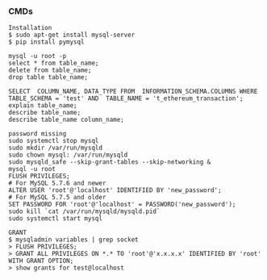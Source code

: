 ### CMDs
    Installation
    $ sudo apt-get install mysql-server
    $ pip install pymysql
    
    mysql -u root -p
    select * from table_name;
    delete from table_name;
    drop table table_name;
    
    SELECT  COLUMN_NAME, DATA_TYPE FROM  INFORMATION_SCHEMA.COLUMNS WHERE  TABLE_SCHEMA = 'test' AND  TABLE_NAME = 't_ethereum_transaction';
    explain table_name;
    describe table_name;
    describe table_name column_name;
    
    password missing
    sudo systemctl stop mysql
    sudo mkdir /var/run/mysqld
    sudo chown mysql: /var/run/mysqld
    sudo mysqld_safe --skip-grant-tables --skip-networking &
    mysql -u root
    FLUSH PRIVILEGES;
    # For MySQL 5.7.6 and newer
    ALTER USER 'root'@'localhost' IDENTIFIED BY 'new_password';
    # For MySQL 5.7.5 and older
    SET PASSWORD FOR 'root'@'localhost' = PASSWORD('new_password');
    sudo kill `cat /var/run/mysqld/mysqld.pid`
    sudo systemctl start mysql

    GRANT
    $ mysqladmin variables | grep socket
    > FLUSH PRIVILEGES;
    > GRANT ALL PRIVILEGES ON *.* TO 'root'@'x.x.x.x' IDENTIFIED BY 'root'  WITH GRANT OPTION;
    > show grants for test@localhost

